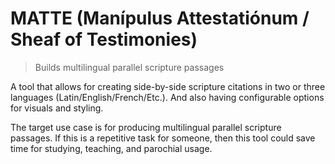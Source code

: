 # MATTE (Manípulus Attestatiónum / Sheaf of Testimonies)

> Builds multilingual parallel scripture passages

A tool that allows for creating side-by-side scripture citations in two or three languages (Latin/English/French/Etc.). And also having configurable options for visuals and styling.

The target use case is for producing multilingual parallel scripture passages. If this is a repetitive task for someone, then this tool could save time for studying, teaching, and parochial usage.
